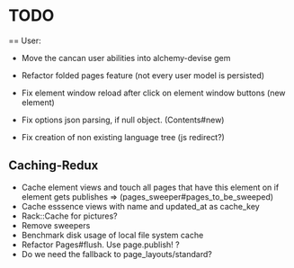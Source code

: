 # TODO

== User:

* Move the cancan user abilities into alchemy-devise gem
* Refactor folded pages feature (not every user model is persisted)

* Fix element window reload after click on element window buttons (new element)
* Fix options json parsing, if null object. (Contents#new)
* Fix creation of non existing language tree (js redirect?)

## Caching-Redux

* Cache element views and touch all pages that have this element on if element gets publishes
  => (pages_sweeper#pages_to_be_sweeped)
* Cache esssence views with name and updated_at as cache_key
* Rack::Cache for pictures?
* Remove sweepers
* Benchmark disk usage of local file system cache
* Refactor Pages#flush. Use page.publish! ?
* Do we need the fallback to page_layouts/standard?
